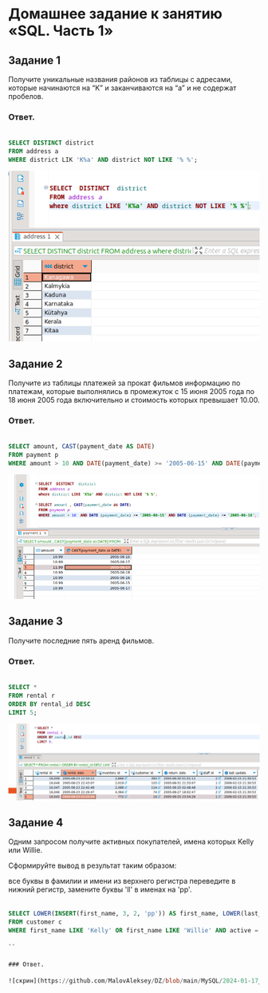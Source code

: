 # Домашнее задание к занятию «SQL. Часть 1»

## Задание 1
Получите уникальные названия районов из таблицы с адресами, которые начинаются на “K” и заканчиваются на “a” и не содержат пробелов.

### Ответ.

```SQL

SELECT DISTINCT district
FROM address a
WHERE district LIK 'K%a' AND district NOT LIKE '% %';

```

![скрин](https://github.com/MalovAleksey/DZ/blob/main/MySQL/2024-01-16_11-00-09.png)

## Задание 2
Получите из таблицы платежей за прокат фильмов информацию по платежам, которые выполнялись в промежуток с 15 июня 2005 года по 18 июня 2005 года включительно и стоимость которых превышает 10.00.

### Ответ.

```SQL

SELECT amount, CAST(payment_date AS DATE)
FROM payment p
WHERE amount > 10 AND DATE(payment_date) >= '2005-06-15' AND DATE(payment_date) <= '2005-06-18';

```

![скрин](https://github.com/MalovAleksey/DZ/blob/main/MySQL/2024-01-16_12-26-42.png)

## Задание 3
Получите последние пять аренд фильмов.

### Ответ.

```SQL

SELECT *
FROM rental r
ORDER BY rental_id DESC
LIMIT 5;

```

![скрин](https://github.com/MalovAleksey/DZ/blob/main/MySQL/2024-01-16_13-58-27.png)

## Задание 4
Одним запросом получите активных покупателей, имена которых Kelly или Willie.

Сформируйте вывод в результат таким образом:

все буквы в фамилии и имени из верхнего регистра переведите в нижний регистр,
замените буквы 'll' в именах на 'pp'.

```SQL

SELECT LOWER(INSERT(first_name, 3, 2, 'pp')) AS first_name, LOWER(last_name) AS last_name, active
FROM customer c
WHERE first_name LIKE 'Kelly' OR first_name LIKE 'Willie' AND active = 1;

``

### Ответ.

![скрин](https://github.com/MalovAleksey/DZ/blob/main/MySQL/2024-01-17_09-42-50.png)


